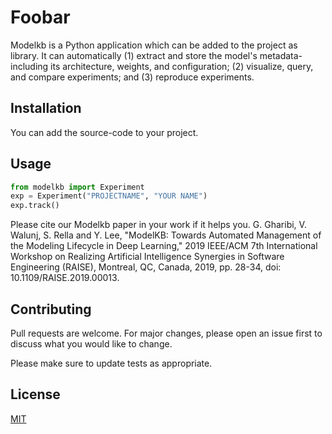 # Foobar

Modelkb is a Python application which can be added to the project as library. It can automatically (1) extract and store the model's metadata-including its architecture, weights, and configuration; (2) visualize, query, and compare experiments; and (3) reproduce experiments.

## Installation

You can add the source-code to your project.


## Usage

```python
from modelkb import Experiment
exp = Experiment("PROJECTNAME", "YOUR NAME")
exp.track()
```
Please cite our Modelkb paper in your work if it helps you.
G. Gharibi, V. Walunj, S. Rella and Y. Lee, 
"ModelKB: Towards Automated Management of the Modeling Lifecycle in Deep Learning,"
 2019 IEEE/ACM 7th International Workshop on Realizing Artificial Intelligence Synergies in Software Engineering (RAISE),
 Montreal, QC, Canada, 2019, pp. 28-34, doi: 10.1109/RAISE.2019.00013.
## Contributing
Pull requests are welcome. For major changes, please open an issue first to discuss what you would like to change.

Please make sure to update tests as appropriate.

## License
[MIT](https://choosealicense.com/licenses/mit/)